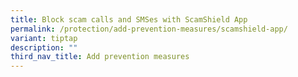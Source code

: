 ```yaml
---
title: Block scam calls and SMSes with ScamShield App
permalink: /protection/add-prevention-measures/scamshield-app/
variant: tiptap
description: ""
third_nav_title: Add prevention measures
---
```

<p></p>